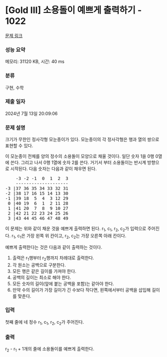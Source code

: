 # [Gold III] 소용돌이 예쁘게 출력하기 - 1022 

[문제 링크](https://www.acmicpc.net/problem/1022) 

### 성능 요약

메모리: 31120 KB, 시간: 40 ms

### 분류

구현, 수학

### 제출 일자

2024년 7월 13일 20:09:06

### 문제 설명

<p style="user-select: auto !important;">크기가 무한인 정사각형 모눈종이가 있다. 모눈종이의 각 정사각형은 행과 열의 쌍으로 표현할 수 있다.</p>

<p style="user-select: auto !important;">이 모눈종이 전체를 양의 정수의 소용돌이 모양으로 채울 것이다. 일단 숫자 1을 0행 0열에 쓴다. 그리고 나서 0행 1열에 숫자 2를 쓴다. 거기서 부터 소용돌이는 반시계 방향으로 시작된다. 다음 숫자는 다음과 같이 채우면 된다.</p>

<pre style="user-select: auto !important;">    -3 -2 -1  0  1  2  3
    --------------------
-3 |37 36 35 34 33 32 31
-2 |38 17 16 15 14 13 30
-1 |39 18  5  4  3 12 29
 0 |40 19  6  1  2 11 28
 1 |41 20  7  8  9 10 27
 2 |42 21 22 23 24 25 26
 3 |43 44 45 46 47 48 49</pre>

<p style="user-select: auto !important;">이 문제는 위와 같이 채운 것을 예쁘게 출력하면 된다. r<sub style="user-select: auto !important;">1</sub>, c<sub style="user-select: auto !important;">1</sub>, r<sub style="user-select: auto !important;">2</sub>, c<sub style="user-select: auto !important;">2</sub>가 입력으로 주어진다. r<sub style="user-select: auto !important;">1</sub>, c<sub style="user-select: auto !important;">1</sub>은 가장 왼쪽 위 칸이고, r<sub style="user-select: auto !important;">2</sub>, c<sub style="user-select: auto !important;">2</sub>는 가장 오른쪽 아래 칸이다.</p>

<p style="user-select: auto !important;">예쁘게 출력한다는 것은 다음과 같이 출력하는 것이다.</p>

<ol style="user-select: auto !important;">
	<li style="user-select: auto !important;">출력은 r<sub style="user-select: auto !important;">1</sub>행부터 r<sub style="user-select: auto !important;">2</sub>행까지 차례대로 출력한다.</li>
	<li style="user-select: auto !important;">각 원소는 공백으로 구분한다.</li>
	<li style="user-select: auto !important;">모든 행은 같은 길이를 가져야 한다.</li>
	<li style="user-select: auto !important;">공백의 길이는 최소로 해야 한다.</li>
	<li style="user-select: auto !important;">모든 숫자의 길이(앞에 붙는 공백을 포함)는 같아야 한다.</li>
	<li style="user-select: auto !important;">만약 수의 길이가 가장 길이가 긴 수보다 작다면, 왼쪽에서부터 공백을 삽입해 길이를 맞춘다.</li>
</ol>

### 입력 

 <p style="user-select: auto !important;">첫째 줄에 네 정수 r<sub style="user-select: auto !important;">1</sub>, c<sub style="user-select: auto !important;">1</sub>, r<sub style="user-select: auto !important;">2</sub>, c<sub style="user-select: auto !important;">2</sub>가 주어진다.</p>

### 출력 

 <p style="user-select: auto !important;">r<sub style="user-select: auto !important;">2</sub> - r<sub style="user-select: auto !important;">1</sub> + 1개의 줄에 소용돌이를 예쁘게 출력한다.</p>

